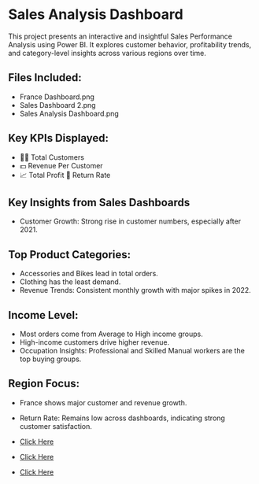 # Sales Analysis Dashboard
This project presents an interactive and insightful Sales Performance Analysis using Power BI. It explores customer behavior, profitability trends, and category-level insights across various regions over time.
##  Files Included:
- France Dashboard.png
- Sales Dashboard 2.png
- Sales Analysis Dashboard.png

## Key KPIs Displayed:
- 🧍‍♂️ Total Customers
- 💵 Revenue Per Customer
- 📈 Total Profit
🔁 Return Rate
## Key Insights from Sales Dashboards
- Customer Growth: Strong rise in customer numbers, especially after 2021.
## Top Product Categories:
- Accessories and Bikes lead in total orders.
- Clothing has the least demand.
- Revenue Trends: Consistent monthly growth with major spikes in 2022.
## Income Level:
- Most orders come from Average to High income groups.
- High-income customers drive higher revenue.
- Occupation Insights: Professional and Skilled Manual workers are the top buying groups.
## Region Focus:
- France shows major customer and revenue growth.
- Return Rate: Remains low across dashboards, indicating strong customer satisfaction.

- <a href=https://github.com/unezakhan23/Sales-Analysis-Dashboard/blob/main/Sales%20Analysis%20Dashboard.png> Click Here</a>
- <a href=https://github.com/unezakhan23/Sales-Analysis-Dashboard/blob/main/Sales%20Dashboard%202.png> Click Here</a>
- <a href=https://github.com/unezakhan23/Sales-Analysis-Dashboard/blob/main/France%20Dashboard.png> Click Here</a>

